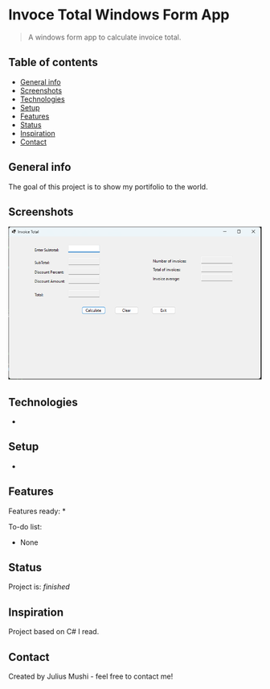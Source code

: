 # Invoce Total Windows Form App
>A windows form app to calculate invoice total.

## Table of contents
* [General info](#general-info)
* [Screenshots](#screenshots)
* [Technologies](#technologies)
* [Setup](#setup)
* [Features](#features)
* [Status](#status)
* [Inspiration](#inspiration)
* [Contact](#contact)

## General info
The goal of this project is to show my portifolio to the world.

## Screenshots
![Invoice Total](./InvoiceTotal.PNG)

## Technologies
* 

## Setup
* 

## Features
Features ready:
*

To-do list:
* None

## Status
Project is: _finished_

## Inspiration
Project based on C# I read.

## Contact
Created by Julius Mushi - feel free to contact me!
